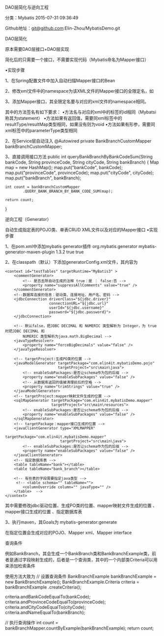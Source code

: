 DAO层简化与逆向工程



分类：Mybatis   2015-07-31 09:36:49 



Github地址：git@github.com:Elin-Zhou/MybatisDemo.git

 

DAO层简化

原本需要DAO层接口+DAO层实现

简化后的只需要一个接口，不需要实现代码（Mybatis命名为Mapper接口）
 
•实现步骤

1、在Spring配置文件中加入自动扫描Mapper接口的Bean
<!--装载sqlsession-->
<bean id="sqlSession" class="org.mybatis.spring.SqlSessionFactoryBean">
			<!-- mybatis配置文件位置 -->
       <property name="configLocation" value="classpath:config/mybatis/SqlMapConfig.xml"/>
       <!-- 数据源 -->
       <property name="dataSource" ref="dataSource"/>
</bean>

<!--自动扫描mapper接口，并注入sqlsession-->
<bean class="org.mybatis.spring.mapper.MapperScannerConfigurer">
	   <!-- mapper接口所在位置 -->	
       <property name="basePackage" value="com.elin4it.mybatisDemo.mapper"/>
       <!-- 注意此处为sqlSessionFactoryBeanName而不是sqlSessionFactoryBean -->
       <property name="sqlSessionFactoryBeanName" value="sqlSession"/>
</bean>

2、修改xml文件中的namespace为该XML文件的Mapper接口的全限定名，如
<mapper namespace="com.yumei.settlecore.common.dal.dataobject">

3、添加Mapper接口，其全限定名要与对应的xml文件的namespace相同。

其中的方法签名有如下要求：
•方法名与对应的xml中的标签的id相同（Mybatsi称其为statement）
•方法如果有返回值，需要同xml标签中的resultType/resultMap类型相同，如果没有则为void
•方法如果有形参，需要同xml标签中的parameterType类型相同

2、在Service层自动注入
@Autowired
private BankBranchCustomMapper bankBranchCustomMapper;

 

3、直接调用接口方法
public int queryBankBranchByBankCodeSum(String bankCode,
		String provinceCode, String cityCode, String bankBranch) {
	Map map = new HashMap();
	map.put("bankCode", bankCode);
	map.put("provinceCode", provinceCode);
	map.put("cityCode", cityCode);
	map.put("bankBranch", bankBranch);
	
	int count = bankBranchCustomMapper
			.QUERY_BANK_BRANCH_BY_BANK_CODE_SUM(map);
	
	return count;
}

 

 

逆向工程（Generator）

自动生成指定表的POJO类、单表CRUD XML文件以及对应的Mapper接口
•实现步骤

1、在pom.xml中添加mybatis generator插件
<plugins>
    <!--mybatis 逆向工程插件-->
    <plugin>
        <groupId>org.mybatis.generator</groupId>
        <artifactId>mybatis-generator-maven-plugin</artifactId>
        <version>1.3.2</version>
        <configuration>
            <verbose>true</verbose>
            <overwrite>true</overwrite>
        </configuration>
    </plugin>
</plugins>

2、在classpath（默认）下添加generatorConfig.xml文件，其内容为 
<?xml version="1.0" encoding="UTF-8"?>
<!DOCTYPE generatorConfiguration
        PUBLIC "-//mybatis.org//DTD MyBatis Generator Configuration 1.0//EN"
        "http://mybatis.org/dtd/mybatis-generator-config_1_0.dtd">

<generatorConfiguration>
	<!-- 加载数据库信息 -->
    <properties resource="config/db.properties"/>
    <!-- 指定jdbc驱动 -->
    <classPathEntry location="F:\jar\mysql\mysql-connector-java-5.1.7-bin.jar"/>

    <context id="testTables" targetRuntime="MyBatis3" >
        <commentGenerator>
            <!-- 是否去除自动生成的注释 true：是 ： false:否 -->
            <property name="suppressAllComments" value="true" />
        </commentGenerator>
        <!--数据库连接的信息：驱动类、连接地址、用户名、密码 -->
        <jdbcConnection driverClass="${jdbc.driver}"
                        connectionURL="${jdbc.url}"
                        userId="${jdbc.username}"
                        password="${jdbc.password}">
        </jdbcConnection>

        <!-- 默认false，把JDBC DECIMAL 和 NUMERIC 类型解析为 Integer，为 true时把JDBC DECIMAL 和
            NUMERIC 类型解析为java.math.BigDecimal -->
        <javaTypeResolver>
            <property name="forceBigDecimals" value="false" />
        </javaTypeResolver>

        <!-- targetProject:生成PO类的位置 -->
        <javaModelGenerator targetPackage="com.elin4it.mybatisDemo.pojo"
                            targetProject="src\main\java">
            <!-- enableSubPackages:是否让schema作为包的后缀 -->
            <property name="enableSubPackages" value="false" />
            <!-- 从数据库返回的值被清理前后的空格 -->
            <property name="trimStrings" value="true" />
        </javaModelGenerator>
        <!-- targetProject:mapper映射文件生成的位置 -->
        <sqlMapGenerator targetPackage="com.elin4it.mybatisDemo.mapper"
                         targetProject="src\main\resources">
            <!-- enableSubPackages:是否让schema作为包的后缀 -->
            <property name="enableSubPackages" value="false" />
        </sqlMapGenerator>
        <!-- targetPackage：mapper接口生成的位置 -->
        <javaClientGenerator type="XMLMAPPER"
                             targetPackage="com.elin4it.mybatisDemo.mapper"
                             targetProject="src\main\java">
            <!-- enableSubPackages:是否让schema作为包的后缀 -->
            <property name="enableSubPackages" value="false" />
        </javaClientGenerator>
        <!-- 指定数据库表 -->
        <table tableName="bank"></table>
        <table tableName="bank_branch"></table>

        <!-- 有些表的字段需要指定java类型 -->
         <!-- <table schema="" tableName="">
            <columnOverride column="" javaType="" />
        </table>  -->
    </context>
</generatorConfiguration>


 

其中需要修改jdbc驱动位置、生成PO类的位置、mapper映射文件生成的位置 、mapper接口生成的位置 、指定数据库表

3、执行maven，其Goals为 mybatis-generator:generate

在指定位置会生成对应的POJO、Mapper xml、Mapper interface

 

 

查询条件

例如BankBranch，其会生成一个BankBranch类和BankBranchExample类，前者是通过字段映射生成的，后者是一个查询类，其中的一个内部类Criteria可以用来添加检索条件

使用方法大致为
// 设置查询条件
 BankBranchExample bankBranchExample = new BankBranchExample();
 BankBranchExample.Criteria criteria = bankBranchExample
 .createCriteria();

 criteria.andBankCodeEqualTo(bankCode);
 criteria.andProvinceCodeEqualTo(provinceCode);
 criteria.andCityCodeEqualTo(cityCode);
 criteria.andNameEqualTo(bankBranch);

 // 执行查询操作
 int count = bankBranchMapper.countByExample(bankBranchExample);
 return count;
